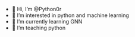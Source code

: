 - 👋 Hi, I’m @Python0r
- 👀 I’m interested in python and machine learning 
- 🌱 I’m currently learning GNN
- 💞️ I’m teaching python 
